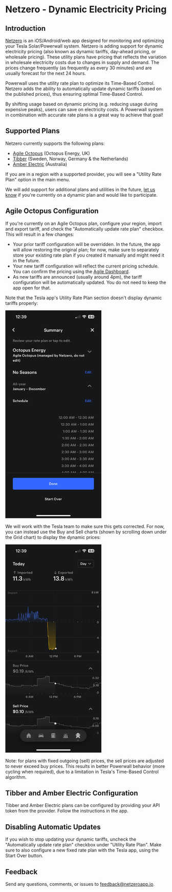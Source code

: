 # Netzero - Dynamic Electricity Pricing

## Introduction
[Netzero](https://www.netzeroapp.io) is an iOS/Android/web app designed for monitoring
and optimizing your Tesla Solar/Powerwall system. Netzero is adding support for dynamic
electricity pricing (also known as dynamic tariffs, day-ahead pricing, or wholesale pricing).
These utility plans have pricing that reflects the variation in wholesale electricity costs
due to changes in supply and demand.  The prices change frequently (as frequently as every
30 minutes) and are usually forecast for the next 24 hours.

Powerwall uses the utility rate plan to optimize its Time-Based Control.  Netzero adds the
ability to automatically update dynamic tariffs (based on the published prices),
thus ensuring optimal Time-Based Control.

By shifting usage based on dynamic pricing (e.g. reducing usage during expensive peaks),
users can save on electricity costs.  A Powerwall system in combination with accurate rate plans is
a great way to achieve that goal!

## Supported Plans

Netzero currently supports the following plans:
- [Agile Octopus](https://octopus.energy/smart/agile/) (Octopus Energy, UK)
- [Tibber](https://tibber.com/en) (Sweden, Norway, Germany & the Netherlands)
- [Amber Electric](https://www.amber.com.au/) (Australia)

If you are in a region with a supported provider, you will see a "Utility Rate Plan" option in the
main menu.

We will add support for additional plans and utilities in the future, [let
us know](mailto:feedback@netzeroapp.io) if you're currently on a dynamic plan and
would like to participate.

## Agile Octopus Configuration

If you're currently on an Agile Octopus plan, configure your region, import and export
tariff, and check the "Automatically update rate plan" checkbox.  This will result in a few changes:
- Your prior tariff configuration will be overridden.  In the future, the app will allow
  restoring the original plan; for now, make sure to separately store your existing rate plan if
  you created it manually and might need it in the future.
- Your new tariff configuration will reflect the current pricing schedule.  You can confirm the
  pricing using the [Agile Dashboard](https://agile.octopushome.net/dashboard).
- As new tariffs are announced (usually around 4pm), the tariff configuration will be
  automatically updated.  You do not need to keep the app open for that.

Note that the Tesla app's Utility Rate Plan section doesn't display dynamic tariffs properly:

<img src="utility-rate-plan.png" width="300" alt="Utility Rate Plan" />

We will work with the Tesla team to make sure this gets corrected.  For now, you can instead use the
Buy and Sell charts (shown by scrolling down under the Grid chart) to display the dynamic prices:

<img src="buy-sell-prices.png" width="300" alt="Buy and Sell Prices" />

Note: for plans with fixed outgoing (sell) prices, the sell prices are adjusted to never exceed buy
prices.  This results in better Powerwall behavior (more cycling when required), due to a limitation
in Tesla's Time-Based Control algorithm.

## Tibber and Amber Electric Configuration

Tibber and Amber Electric plans can be configured by providing your API token from the provider.  Follow the instructions in the app.

## Disabling Automatic Updates

If you wish to stop updating your dynamic tariffs, uncheck the "Automatically update rate plan"
checkbox under "Utility Rate Plan".  Make sure to also configure a new fixed rate plan with the
Tesla app, using the Start Over button.


## Feedback

Send any questions, comments, or issues to [feedback@netzeroapp.io](mailto:feedback@netzeroapp.io).
